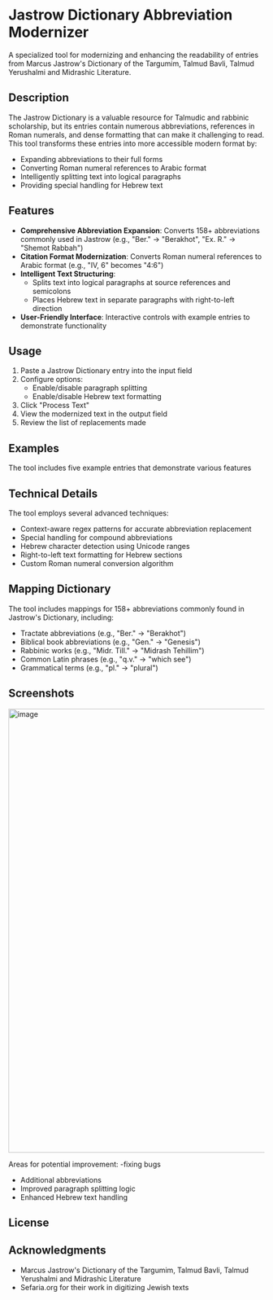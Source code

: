 # Jastrow Dictionary Abbreviation Modernizer


A specialized tool for modernizing and enhancing the readability of entries from Marcus Jastrow's Dictionary of the Targumim, Talmud Bavli, Talmud Yerushalmi and Midrashic Literature.

## Description

The Jastrow Dictionary is a valuable resource for Talmudic and rabbinic scholarship, but its entries contain numerous abbreviations, references in Roman numerals, and dense formatting that can make it challenging to read. This tool transforms these entries into more accessible modern format by:

- Expanding abbreviations to their full forms
- Converting Roman numeral references to Arabic format
- Intelligently splitting text into logical paragraphs
- Providing special handling for Hebrew text

## Features

- **Comprehensive Abbreviation Expansion**: Converts 158+ abbreviations commonly used in Jastrow (e.g., "Ber." → "Berakhot", "Ex. R." → "Shemot Rabbah")
- **Citation Format Modernization**: Converts Roman numeral references to Arabic format (e.g., "IV, 6" becomes "4:6")
- **Intelligent Text Structuring**:
  - Splits text into logical paragraphs at source references and semicolons
  - Places Hebrew text in separate paragraphs with right-to-left direction
- **User-Friendly Interface**: Interactive controls with example entries to demonstrate functionality



## Usage

1. Paste a Jastrow Dictionary entry into the input field
2. Configure options:
   - Enable/disable paragraph splitting
   - Enable/disable Hebrew text formatting
3. Click "Process Text"
4. View the modernized text in the output field
5. Review the list of replacements made

## Examples

The tool includes five example entries that demonstrate various features

## Technical Details

The tool employs several advanced techniques:

- Context-aware regex patterns for accurate abbreviation replacement
- Special handling for compound abbreviations
- Hebrew character detection using Unicode ranges
- Right-to-left text formatting for Hebrew sections
- Custom Roman numeral conversion algorithm

## Mapping Dictionary

The tool includes mappings for 158+ abbreviations commonly found in Jastrow's Dictionary, including:

- Tractate abbreviations (e.g., "Ber." → "Berakhot")
- Biblical book abbreviations (e.g., "Gen." → "Genesis")
- Rabbinic works (e.g., "Midr. Till." → "Midrash Tehillim")
- Common Latin phrases (e.g., "q.v." → "which see")
- Grammatical terms (e.g., "pl." → "plural")

## Screenshots

<img width="872" alt="image" src="https://github.com/user-attachments/assets/86b01021-f7bf-4c56-85c6-253ce7054e58" />



Areas for potential improvement:
-fixing bugs
- Additional abbreviations
- Improved paragraph splitting logic
- Enhanced Hebrew text handling

## License



## Acknowledgments

- Marcus Jastrow's Dictionary of the Targumim, Talmud Bavli, Talmud Yerushalmi and Midrashic Literature
- Sefaria.org for their work in digitizing Jewish texts
